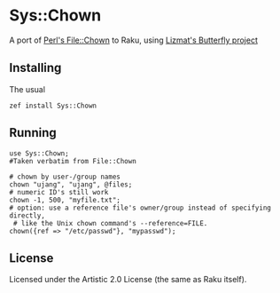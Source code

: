# Sys::Chown

A port of [Perl's File::Chown](https://github.com/perlancar/perl-File-chown
) to Raku, using [Lizmat's Butterfly project](https://modules.raku.org/dist/P5built-ins:cpan:ELIZABETH)

## Installing

The usual

    zef install Sys::Chown

## Running


```perl6
use Sys::Chown;
#Taken verbatim from File::Chown

# chown by user-/group names
chown "ujang", "ujang", @files;
# numeric ID's still work
chown -1, 500, "myfile.txt";
# option: use a reference file's owner/group instead of specifying directly,
 # like the Unix chown command's --reference=FILE.
chown({ref => "/etc/passwd"}, "mypasswd");
```


## License

Licensed under the Artistic 2.0 License (the same as Raku itself).
